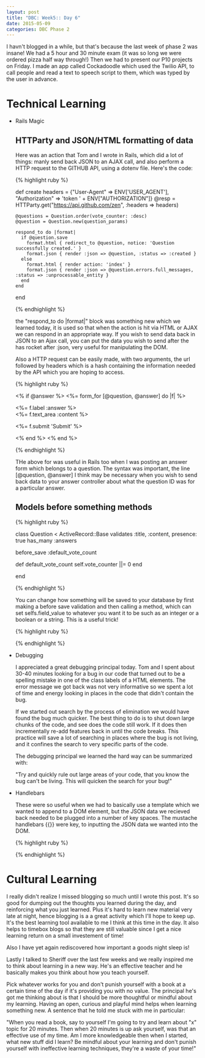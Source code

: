 ```yaml
---
layout: post
title: "DBC: Week5:: Day 6"
date: 2015-05-09
categories: DBC Phase 2
---
```


I havn't blogged in a while, but that's because the last week of phase 2 was insane! We had a 5 hour and 30 minute exam (it was so long we were ordered pizza half way through!) Then we had to present our P10 projects on Friday. I made an app called Cockadoodle which used the Twilio API, to call people and read a text to speech script to them, which was typed by the user in advance.

<h1>Technical Learning</h1>

<ul>
<li>Rails Magic</li>


<h2>HTTParty and JSON/HTML formatting of data</h2>
Here was an action that Tom and I wrote in Rails, which did a lot of things: manly send back JSON to an AJAX call, and also perform a HTTP request to the GITHUB API, using a dotenv file. Here's the code:

{% highlight ruby %}

  def create
    headers = {"User-Agent" => ENV['USER_AGENT'],
               "Authorization" => 'token ' + ENV["AUTHORIZATION"]}
    @resp = HTTParty.get("https://api.github.com/zen",
                             :headers => headers)


    @questions = Question.order(vote_counter: :desc)
    @question = Question.new(question_params)

    respond_to do |format|
      if @question.save
        format.html { redirect_to @question, notice: 'Question successfully created.' }
        format.json { render :json => @question, :status => :created }
      else
        format.html { render action: 'index' }
        format.json { render :json => @question.errors.full_messages, :status => :unprocessable_entity }
      end
    end
  end

{% endhighlight %}


the "respond_to do |format|" block was something new which we learned today, it is used so that when the action is hit via HTML or AJAX we can respond in an appropriate way. If you wish to send data back in JSON to an Ajax call, you can put the data you wish to send after the has rocket after :json, very useful for manipulating the DOM.

Also a HTTP request can be easily made, with two arguments, the url followed by headers which is a hash containing the information needed by the API which you are hoping to access.

{% highlight ruby %}

<% if @answer %>
  <%= form_for [@question, @answer] do |f| %>

  <p>
    <%= f.label :answer %><br>
    <%= f.text_area :content %>
  </p>

  <p>
    <%= f.submit 'Submit' %>
  </p>
  <% end %>
<% end %>

{% endhighlight %}

THe above for was useful in Rails too when I was posting an answer form which belongs to a question. The syntax was important, the line [@question, @answer] I think may be necessary when you wish to send back data to your answer controller about what the question ID was for a particular answer.



<h2> Models before something methods </h2>

{% highlight ruby %}

class Question < ActiveRecord::Base
  validates :title, :content, presence: true
  has_many :answers

  before_save :default_vote_count


  def default_vote_count
    self.vote_counter ||= 0
  end

end

{% endhighlight %}

You can change how something will be saved to your database by first making a before save validation and then calling a method, which can set selfs.field_value to whatever you want it to be such as an integer or a boolean or a string. This is a useful trick!


{% highlight ruby %}

{% endhighlight %}




<li>Debugging</li>

I appreciated a great debugging principal today. Tom and I spent about 30-40 minutes looking for a bug in our code that turned out to be a spelling mistake in one of the class labels of a HTML elements. The error message we got back was not very informative so we spent a lot of time and energy looking in places in the code that didn't contain the bug.

If we started out search by the process of elimination we would have found the bug much quicker. The best thing to do is to shut down large chunks of the code, and see does the code still work. If it does then incrementally re-add features back in until the code breaks. This practice will save a lot of searching in places where the bug is not living, and it confines the search to very specific parts of the code.

The debugging principal we learned the hard way can be summarized with:

"Try and quickly rule out large areas of your code, that you know the bug can't be living. This will quicken the search for your bug!"


<li>Handlebars</li>

These were so useful when we had to basically use a template which we wanted to append to a DOM element, but the JSON data we recieved back needed to be plugged into a number of key spaces. The mustache handlebars {{}} were key, to inputting the JSON data we wanted into the DOM.

{% highlight ruby %}


<script id="question-display" type="text/x-handlebars-template">
<li> <a href="/questions/{{id}}"> {{ title }}</a>

<form method="post" action="/questions/{{id}}/upvote">
  <input type="hidden" name="_method" value="patch">
  <button class="upvote" type="submit">△</button>
</form>

<form method="post" action="/questions/{{id}}/downvote">
  <input type="hidden" name="_method" value="patch">
  <button class="downvote" type="submit">▽</button>
</form>


  <p>  {{ vote_counter }} </p>
</li>
  <p> {{ content }}</p>

</script>

{% endhighlight %}


</ul>

<h1>Cultural Learning</h1>

I really didn't realize I missed blogging so much until I wrote this post. It's so good for dumping out the thoughts you learned during the day, and reinforcing what you just learned. Plus it's hard to learn new material very late at night, hence blogging is a a great activity which I'll hope to keep up. It's the best learning tool available to me I think at this time in the day. It also helps to timebox blogs so that they are still valuable since I get a nice learning return on a small investement of time!

Also I have yet again rediscovered how important a goods night sleep is!

Lastly I talked to Sheriff over the last few weeks and we really inspired me to think about learning in a new way. He's an effective teacher and he basically makes you think about how you teach yourself.

Pick whatever works for you and don't punish yourself with a book at a certain time of the day if it's providing you with no value. The principal he's got me thinking about is that I should be more thoughtful or mindful about my learning. Having an open, curious and playful mind helps when learning something new. A sentence that he told me stuck with me in particular:

"When you read a book, say to yourself I'm going to try and learn about "x" topic for 20 minutes. Then when 20 minutes is up ask yourself, was that an effective use of my time. Am I more knowledgeable then when I started, what new stuff did I learn? Be mindful about your learning and don't punish yourself with ineffective learning techniques, they're a waste of your time!"